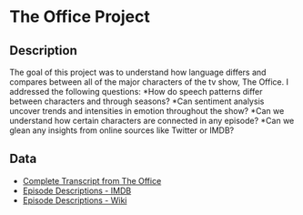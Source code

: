 # The Office Project

## Description

The goal of this project was to understand how language differs and compares between all of the major characters of the tv show, The Office.  I addressed the following questions:
*How do speech patterns differ between characters and through seasons?
*Can sentiment analysis uncover trends and intensities in emotion throughout the show?
*Can we understand how certain characters are connected in any episode?
*Can we glean any insights from online sources like Twitter or IMDB?

## Data
* [Complete Transcript from The Office](https://www.kaggle.com/nasirkhalid24/the-office-us-complete-dialoguetranscript/version/1#)
* [Episode Descriptions - IMDB](https://www.imdb.com/title/tt0386676/episodes?season=1)
* [Episode Descriptions - Wiki](https://en.wikipedia.org/wiki/The_Office_(American_season_1))


